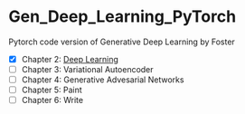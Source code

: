 # Gen_Deep_Learning_PyTorch
Pytorch code version of Generative Deep Learning by Foster

- [x] Chapter 2: [Deep Learning](https://github.com/abahl9/Gen_Deep_Learning_PyTorch/blob/main/CNN_Deep_Gen_Learning.ipynb)
- [ ] Chapter 3: Variational Autoencoder
- [ ] Chapter 4: Generative Advesarial Networks
- [ ] Chapter 5: Paint
- [ ] Chapter 6: Write
